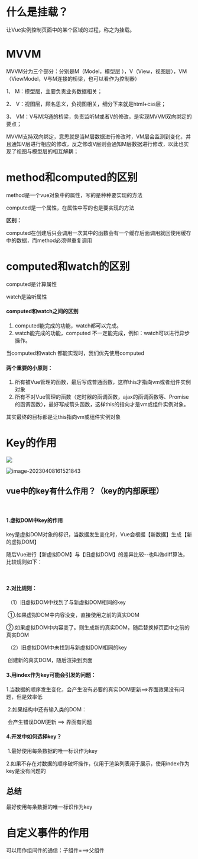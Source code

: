 # 什么是挂载？

让Vue实例控制页面中的某个区域的过程，称之为挂载。



# MVVM

MVVM分为三个部分：分别是M（Model，模型层 ），V（View，视图层），VM（ViewModel，V与M连接的桥梁，也可以看作为控制器）

1、 M：模型层，主要负责业务数据相关；

2、 V：视图层，顾名思义，负视图相关，细分下来就是html+css层；

3、 VM：V与M沟通的桥梁，负责监听M或者V的修改，是实现MVVM双向绑定的要点；

MVVM支持双向绑定，意思就是当M层数据进行修改时，VM层会监测到变化，并且通知V层进行相应的修改，反之修改V层则会通知M层数据进行修改，以此也实现了视图与模型层的相互解耦；





# method和computed的区别

method是一个vue对象中的属性，写的是种种要实现的方法

computed是一个属性，在属性中写的也是要实现的方法

**区别：**

computed在创建后只会调用一次其中的函数会有一个缓存后面调用就回使用缓存中的数据，而method必须得重复调用



# computed和watch的区别

computed是计算属性

watch是监听属性

#### computed和watch之间的区别

1. computed能完成的功能，watch都可以完成。
2. watch能完成的功能，computed 不一定能完成，例如：watch可以进行异步操作。

当computed和watch 都能实现时，我们优先使用computed

#### 两个重要的小原则：

1. 所有被Vue管理的函数，最后写成普通函数，这样this才指向vm或者组件实例对象
2. 所有不对Vue管理的函数（定时器的函调函数，ajax的函调函数等、Promise的函调函数），最好写成箭头函数，这样this的指向才是vm或组件实例对象。

其实最终的目标都是让this指向vm或组件实例对象





# Key的作用

![](C:\Users\Admin\AppData\Roaming\Typora\typora-user-images\image-20230408161412211.png)



![image-20230408161521843](C:\Users\Admin\AppData\Roaming\Typora\typora-user-images\image-20230408161521843.png)



## vue中的key有什么作用？（key的内部原理）

​    

####     1.虚拟DOM中key的作用

​      key是虚拟DOM对象的标识，当数据发生变化时，Vue会根据【新数据】生成【新的虚拟DOM】

​      随后Vue进行【新虚拟DOM】与【旧虚拟DOM】的差异比较--也叫做diff算法，比较规则如下：

​    

####     2.对比规则：

​      （1）旧虚拟DOM中找到了与新虚拟DOM相同的key

​        ①.如果虚拟DOM中内容没变，直接使用之前的真实DOM

​        ②.如果虚拟DOM中内容变了。则生成新的真实DOM，随后替换掉页面中之前的真实DOM



​      （2）旧虚拟DOM中未找到与新虚拟DOM相同的key

​        创建新的真实DOM，随后渲染到页面



####     3.用index作为key可能会引发的问题：

​      1.当数据的顺序发生变化，会产生没有必要的真实DOM更新==>界面效果没有问题，但是效率低

​      2.如果结构中还有输入类的DOM：

​        会产生错误DOM更新 ==> 界面有问题



####     4.开发中如何选择key？

​      1.最好使用每条数据的唯一标识作为key

​      2.如果不存在对数据的顺序破坏操作，仅用于渲染列表用于展示，使用index作为key是没有问题的





## 总结

最好使用每条数据的唯一标识作为key



# 自定义事件的作用

可以用作组间件的通信：子组件===>父组件